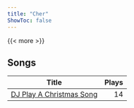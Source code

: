 ```yaml
---
title: "Cher"
ShowToc: false
---
```


{{< more >}}

## Songs
Title | Plays 
----- | -----: 
[DJ Play A Christmas Song](/songs/dj-play-a-christmas-song) | 14


